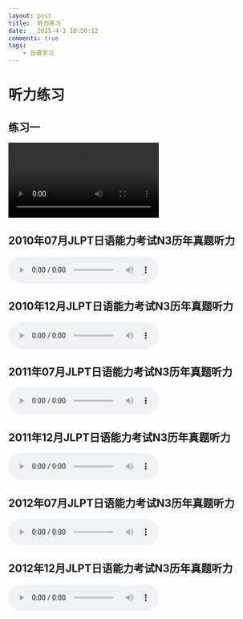 ```yaml
---
layout: post
title:  听力练习
date:   2025-4-3 10:50:12
comments: true
tags: 
    - 日语学习
---
```


# 听力练习

## 练习一
<video controls>
  <source src="/assets/audio/听力46.MP4" type="video/mp4" />
</video>

## 2010年07月JLPT日语能力考试N3历年真题听力
<audio controls>
  <source src="/assets/audio/N3/JLPT_N3_2010_07.mp3" type="audio/mpeg">
</audio>

## 2010年12月JLPT日语能力考试N3历年真题听力
<audio controls>
  <source src="/assets/audio/N3/JLPT_N3_2010_12.mp3" type="audio/mpeg">
</audio>

## 2011年07月JLPT日语能力考试N3历年真题听力
<audio controls>
  <source src="/assets/audio/N3/JLPT_N3_2011_07.mp3" type="audio/mpeg">
</audio>

## 2011年12月JLPT日语能力考试N3历年真题听力
<audio controls>
  <source src="/assets/audio/N3/JLPT_N3_2011_12.mp3" type="audio/mpeg">
</audio>

## 2012年07月JLPT日语能力考试N3历年真题听力
<audio controls>
  <source src="/assets/audio/N3/JLPT_N3_2012_07.mp3" type="audio/mpeg">
</audio>

## 2012年12月JLPT日语能力考试N3历年真题听力
<audio controls>
  <source src="/assets/audio/N3/JLPT_N3_2012_12.mp3" type="audio/mpeg">
</audio>
